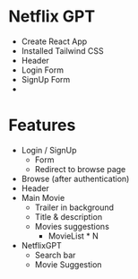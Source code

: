 # Netflix GPT

- Create React App
- Installed Tailwind CSS
- Header
- Login Form
- SignUp Form
-


# Features 
- Login / SignUp
    - Form
    - Redirect to browse page
- Browse (after authentication)
- Header
- Main Movie
    - Trailer in background
    - Title & description
    - Movies suggestions
        - MovieList * N
- NetflixGPT
    - Search bar
    - Movie Suggestion